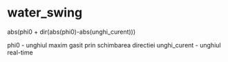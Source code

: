 # water_swing

abs(phi0 + dir(abs(phi0)-abs(unghi_curent)))

phi0 - unghiul maxim gasit prin schimbarea directiei
unghi_curent - unghiul real-time
